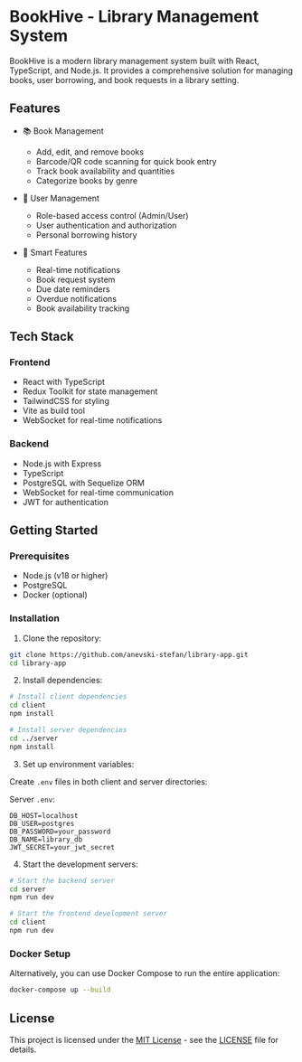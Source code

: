 # BookHive - Library Management System

BookHive is a modern library management system built with React, TypeScript, and Node.js. It provides a comprehensive solution for managing books, user borrowing, and book requests in a library setting.

## Features

- 📚 Book Management
  - Add, edit, and remove books
  - Barcode/QR code scanning for quick book entry
  - Track book availability and quantities
  - Categorize books by genre

- 👥 User Management
  - Role-based access control (Admin/User)
  - User authentication and authorization
  - Personal borrowing history

- 📱 Smart Features
  - Real-time notifications
  - Book request system
  - Due date reminders
  - Overdue notifications
  - Book availability tracking

## Tech Stack

### Frontend
- React with TypeScript
- Redux Toolkit for state management
- TailwindCSS for styling
- Vite as build tool
- WebSocket for real-time notifications

### Backend
- Node.js with Express
- TypeScript
- PostgreSQL with Sequelize ORM
- WebSocket for real-time communication
- JWT for authentication

## Getting Started

### Prerequisites
- Node.js (v18 or higher)
- PostgreSQL
- Docker (optional)

### Installation

1. Clone the repository:
```bash
git clone https://github.com/anevski-stefan/library-app.git
cd library-app
```

2. Install dependencies:
```bash
# Install client dependencies
cd client
npm install

# Install server dependencies
cd ../server
npm install
```

3. Set up environment variables:

Create `.env` files in both client and server directories:

Server `.env`:
```env
DB_HOST=localhost
DB_USER=postgres
DB_PASSWORD=your_password
DB_NAME=library_db
JWT_SECRET=your_jwt_secret
```

4. Start the development servers:

```bash
# Start the backend server
cd server
npm run dev

# Start the frontend development server
cd client
npm run dev
```

### Docker Setup

Alternatively, you can use Docker Compose to run the entire application:

```bash
docker-compose up --build
```

## License

This project is licensed under the [MIT License](./LICENSE) - see the [LICENSE](./LICENSE) file for details.